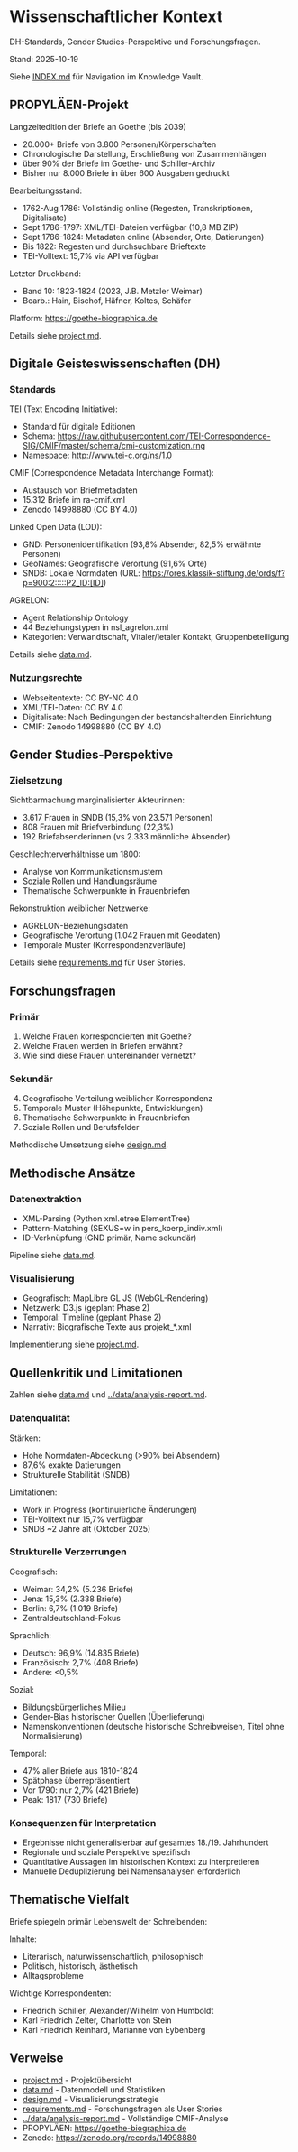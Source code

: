 # Wissenschaftlicher Kontext

DH-Standards, Gender Studies-Perspektive und Forschungsfragen.

Stand: 2025-10-19

Siehe [INDEX.md](INDEX.md) für Navigation im Knowledge Vault.

## PROPYLÄEN-Projekt

Langzeitedition der Briefe an Goethe (bis 2039)

- 20.000+ Briefe von 3.800 Personen/Körperschaften
- Chronologische Darstellung, Erschließung von Zusammenhängen
- über 90% der Briefe im Goethe- und Schiller-Archiv
- Bisher nur 8.000 Briefe in über 600 Ausgaben gedruckt

Bearbeitungsstand:
- 1762-Aug 1786: Vollständig online (Regesten, Transkriptionen, Digitalisate)
- Sept 1786-1797: XML/TEI-Dateien verfügbar (10,8 MB ZIP)
- Sept 1786-1824: Metadaten online (Absender, Orte, Datierungen)
- Bis 1822: Regesten und durchsuchbare Brieftexte
- TEI-Volltext: 15,7% via API verfügbar

Letzter Druckband:
- Band 10: 1823-1824 (2023, J.B. Metzler Weimar)
- Bearb.: Hain, Bischof, Häfner, Koltes, Schäfer

Platform: https://goethe-biographica.de

Details siehe [project.md](project.md#propyläen-kontext).

## Digitale Geisteswissenschaften (DH)

### Standards

TEI (Text Encoding Initiative):
- Standard für digitale Editionen
- Schema: https://raw.githubusercontent.com/TEI-Correspondence-SIG/CMIF/master/schema/cmi-customization.rng
- Namespace: http://www.tei-c.org/ns/1.0

CMIF (Correspondence Metadata Interchange Format):
- Austausch von Briefmetadaten
- 15.312 Briefe im ra-cmif.xml
- Zenodo 14998880 (CC BY 4.0)

Linked Open Data (LOD):
- GND: Personenidentifikation (93,8% Absender, 82,5% erwähnte Personen)
- GeoNames: Geografische Verortung (91,6% Orte)
- SNDB: Lokale Normdaten (URL: https://ores.klassik-stiftung.de/ords/f?p=900:2:::::P2_ID:[ID])

AGRELON:
- Agent Relationship Ontology
- 44 Beziehungstypen in nsl_agrelon.xml
- Kategorien: Verwandtschaft, Vitaler/letaler Kontakt, Gruppenbeteiligung

Details siehe [data.md](data.md#agrelon-ontologie).

### Nutzungsrechte

- Webseitentexte: CC BY-NC 4.0
- XML/TEI-Daten: CC BY 4.0
- Digitalisate: Nach Bedingungen der bestandshaltenden Einrichtung
- CMIF: Zenodo 14998880 (CC BY 4.0)

## Gender Studies-Perspektive

### Zielsetzung

Sichtbarmachung marginalisierter Akteurinnen:
- 3.617 Frauen in SNDB (15,3% von 23.571 Personen)
- 808 Frauen mit Briefverbindung (22,3%)
- 192 Briefabsenderinnen (vs 2.333 männliche Absender)

Geschlechterverhältnisse um 1800:
- Analyse von Kommunikationsmustern
- Soziale Rollen und Handlungsräume
- Thematische Schwerpunkte in Frauenbriefen

Rekonstruktion weiblicher Netzwerke:
- AGRELON-Beziehungsdaten
- Geografische Verortung (1.042 Frauen mit Geodaten)
- Temporale Muster (Korrespondenzverläufe)

Details siehe [requirements.md](requirements.md) für User Stories.

## Forschungsfragen

### Primär

1. Welche Frauen korrespondierten mit Goethe?
2. Welche Frauen werden in Briefen erwähnt?
3. Wie sind diese Frauen untereinander vernetzt?

### Sekundär

4. Geografische Verteilung weiblicher Korrespondenz
5. Temporale Muster (Höhepunkte, Entwicklungen)
6. Thematische Schwerpunkte in Frauenbriefen
7. Soziale Rollen und Berufsfelder

Methodische Umsetzung siehe [design.md](design.md).

## Methodische Ansätze

### Datenextraktion

- XML-Parsing (Python xml.etree.ElementTree)
- Pattern-Matching (SEXUS=w in pers_koerp_indiv.xml)
- ID-Verknüpfung (GND primär, Name sekundär)

Pipeline siehe [data.md](data.md#datenfluss-frauenidentifikation).

### Visualisierung

- Geografisch: MapLibre GL JS (WebGL-Rendering)
- Netzwerk: D3.js (geplant Phase 2)
- Temporal: Timeline (geplant Phase 2)
- Narrativ: Biografische Texte aus projekt_*.xml

Implementierung siehe [project.md](project.md#implementierungsstatus).

## Quellenkritik und Limitationen

Zahlen siehe [data.md](data.md#kern-statistiken) und [../data/analysis-report.md](../data/analysis-report.md).

### Datenqualität

Stärken:
- Hohe Normdaten-Abdeckung (>90% bei Absendern)
- 87,6% exakte Datierungen
- Strukturelle Stabilität (SNDB)

Limitationen:
- Work in Progress (kontinuierliche Änderungen)
- TEI-Volltext nur 15,7% verfügbar
- SNDB ~2 Jahre alt (Oktober 2025)

### Strukturelle Verzerrungen

Geografisch:
- Weimar: 34,2% (5.236 Briefe)
- Jena: 15,3% (2.338 Briefe)
- Berlin: 6,7% (1.019 Briefe)
- Zentraldeutschland-Fokus

Sprachlich:
- Deutsch: 96,9% (14.835 Briefe)
- Französisch: 2,7% (408 Briefe)
- Andere: <0,5%

Sozial:
- Bildungsbürgerliches Milieu
- Gender-Bias historischer Quellen (Überlieferung)
- Namenskonventionen (deutsche historische Schreibweisen, Titel ohne Normalisierung)

Temporal:
- 47% aller Briefe aus 1810-1824
- Spätphase überrepräsentiert
- Vor 1790: nur 2,7% (421 Briefe)
- Peak: 1817 (730 Briefe)

### Konsequenzen für Interpretation

- Ergebnisse nicht generalisierbar auf gesamtes 18./19. Jahrhundert
- Regionale und soziale Perspektive spezifisch
- Quantitative Aussagen im historischen Kontext zu interpretieren
- Manuelle Deduplizierung bei Namensanalysen erforderlich

## Thematische Vielfalt

Briefe spiegeln primär Lebenswelt der Schreibenden:

Inhalte:
- Literarisch, naturwissenschaftlich, philosophisch
- Politisch, historisch, ästhetisch
- Alltagsprobleme

Wichtige Korrespondenten:
- Friedrich Schiller, Alexander/Wilhelm von Humboldt
- Karl Friedrich Zelter, Charlotte von Stein
- Karl Friedrich Reinhard, Marianne von Eybenberg

## Verweise

- [project.md](project.md) - Projektübersicht
- [data.md](data.md) - Datenmodell und Statistiken
- [design.md](design.md) - Visualisierungsstrategie
- [requirements.md](requirements.md) - Forschungsfragen als User Stories
- [../data/analysis-report.md](../data/analysis-report.md) - Vollständige CMIF-Analyse
- PROPYLÄEN: https://goethe-biographica.de
- Zenodo: https://zenodo.org/records/14998880
